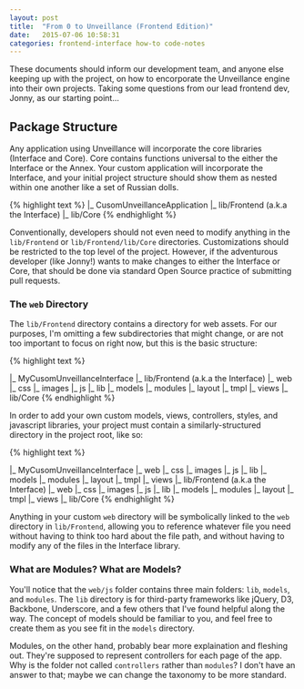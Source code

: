 ```yaml
---
layout: post
title:  "From 0 to Unveillance (Frontend Edition)"
date:   2015-07-06 10:58:31
categories: frontend-interface how-to code-notes
---
```


These documents should inform our development team, and anyone else keeping up with the project, on how to encorporate the Unveillance engine into their own projects.  Taking some questions from our lead frontend dev, Jonny, as our starting point...

## Package Structure

Any application using Unveillance will incorporate the core libraries (Interface and Core).  Core contains functions universal to the either the Interface or the Annex.  Your custom application will incorporate the Interface, and your initial project structure should show them as nested within one another like a set of Russian dolls.

{% highlight text %}
|_ CusomUnveillanceApplication
	|_ lib/Frontend (a.k.a the Interface)
		|_ lib/Core
{% endhighlight %}

Conventionally, developers should not even need to modify anything in the `lib/Frontend` or `lib/Frontend/lib/Core` directories.  Customizations should be restricted to the top level of the project.  However, if the adventurous developer (like Jonny!) wants to make changes to either the Interface or Core, that should be done via standard Open Source practice of submitting pull requests.

### The `web` Directory

The `lib/Frontend` directory contains a directory for web assets.  For our purposes, I'm omitting a few subdirectories that might change, or are not too important to focus on right now, but this is the basic structure:

{% highlight text %}

|_ MyCusomUnveillanceInterface
	|_ lib/Frontend (a.k.a the Interface)
		|_ web
			|_ css
			|_ images
			|_ js
				|_ lib
				|_ models
				|_ modules
			|_ layout
				|_ tmpl
				|_ views
		|_ lib/Core
{% endhighlight %}

In order to add your own custom models, views, controllers, styles, and javascript libraries, your project must contain a similarly-structured directory in the project root, like so:

{% highlight text %}

|_ MyCusomUnveillanceInterface
	|_ web
		|_ css
		|_ images
		|_ js
			|_ lib
			|_ models
			|_ modules
		|_ layout
			|_ tmpl
			|_ views
	|_ lib/Frontend (a.k.a the Interface)
		|_ web
			|_ css
			|_ images
			|_ js
				|_ lib
				|_ models
				|_ modules
			|_ layout
				|_ tmpl
				|_ views
		|_ lib/Core
{% endhighlight %}

Anything in your custom `web` directory will be symbolically linked to the `web` directory in `lib/Frontend`, allowing you to reference whatever file you need without having to think too hard about the file path, and without having to modify any of the files in the Interface library.

### What are Modules?  What are Models?

You'll notice that the `web/js` folder contains three main folders: `lib`, `models`, and `modules`.  The `lib` directory is for third-party frameworks like jQuery, D3, Backbone, Underscore, and a few others that I've found helpful along the way.  The concept of models should be familiar to you, and feel free to create them as you see fit in the `models` directory.  

Modules, on the other hand, probably bear more explaination and fleshing out.  They're supposed to represent controllers for each page of the app.  Why is the folder not called `controllers` rather than `modules`?  I don't have an answer to that; maybe we can change the taxonomy to be more standard.